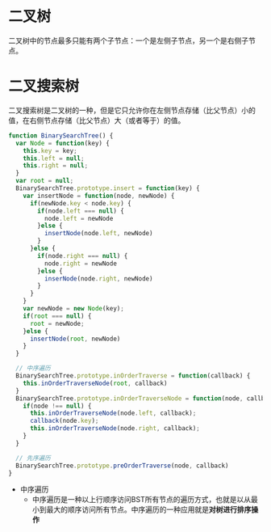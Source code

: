 # 二叉树
二叉树中的节点最多只能有两个子节点：一个是左侧子节点，另一个是右侧子节点。
# 二叉搜索树
二叉搜索树是二叉树的一种，但是它只允许你在左侧节点存储（比父节点）小的值，在右侧节点存储（比父节点）大（或者等于）的值。
```javascript
function BinarySearchTree() {
  var Node = function(key) {
    this.key = key;
    this.left = null;
    this.right = null;
  }
  var root = null;
  BinarySearchTree.prototype.insert = function(key) {
    var insertNode = function(node, newNode) {
      if(newNode.key < node.key) {
        if(node.left === null) {
          node.left = newNode
        }else {
          insertNode(node.left, newNode)
        }
      }else {
        if(node.right === null) {
          node.right = newNode
        }else {
          inserNode(node.right, newNode)
        }
      }
    }
    var newNode = new Node(key);
    if(root === null) {
      root = newNode;
    }else {
      insertNode(root, newNode)
    }
  }

  // 中序遍历
  BinarySearchTree.prototype.inOrderTraverse = function(callback) {
    this.inOrderTraverseNode(root, callback)
  }
  BinarySearchTree.prototype.inOrderTraverseNode = function(node, callback) {
    if(node !== null) {
      this.inOrderTraverseNode(node.left, callback);
      callback(node.key);
      this.inOrderTraverseNode(node.right, callback);
    }
  }

  // 先序遍历
  BinarySearchTree.prototype.preOrderTraverse(node, callback)
}
```
- 中序遍历
  - 中序遍历是一种以上行顺序访问BST所有节点的遍历方式，也就是以从最小到最大的顺序访问所有节点。中序遍历的一种应用就是**对树进行排序操作**